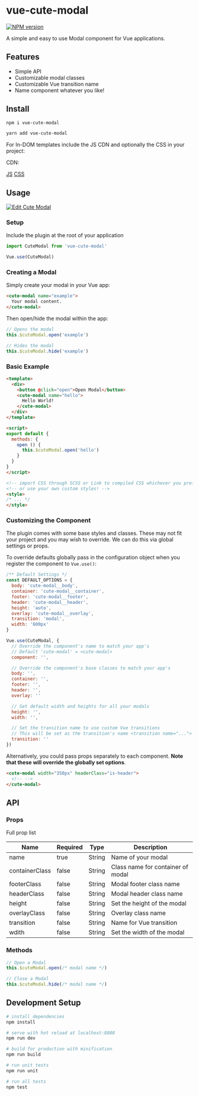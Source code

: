 # vue-cute-modal

[![NPM version](https://img.shields.io/npm/v/vue-cute-modal.svg?style=for-the-badge&colorA=6F213F&colorB=F66D9B)](https://www.npmjs.com/package/vue-cute-modal)

A simple and easy to use Modal component for Vue applications.

## Features

- Simple API
- Customizable modal classes
- Customizable Vue transition name
- Name component whatever you like!

## Install

```bash
npm i vue-cute-modal

yarn add vue-cute-modal
```

For In-DOM templates include the JS CDN and optionally the CSS in your project:

CDN:

[JS](https://unpkg.com/vue-cute-modal@1.0.2/dist/vue-cute-modal.min.js)
[CSS](https://unpkg.com/vue-cute-modal@1.0.2/dist/vue-cute-modal.min.css)

## Usage

[![Edit Cute Modal](https://codesandbox.io/static/img/play-codesandbox.svg)](https://codesandbox.io/s/m7p485mwoj)

### Setup

Include the plugin at the root of your application

```javascript
import CuteModal from 'vue-cute-modal'

Vue.use(CuteModal)
```

### Creating a Modal

Simply create your modal in your Vue app:

```html
<cute-modal name="example">
  Your modal content.
</cute-modal>
```

Then open/hide the modal within the app:

```javascript
// Opens the modal
this.$cuteModal.open('example')

// Hides the modal
this.$cuteModal.hide('example')
```

### Basic Example

```html
<template>
  <div>
    <button @click="open">Open Modal</button>
    <cute-modal name="hello">
      Hello World!
    </cute-modal>
  </div>
</template>

<script>
export default {
  methods: {
    open () {
      this.$cuteModal.open('hello')
    }
  }
}
</script>

<!-- import CSS through SCSS or Link to compiled CSS whichever you prefer -->
<!-- or use your own custom styles! -->
<style>
/* ... */
</style>
```

### Customizing the Component

The plugin comes with some base styles and classes. These may not fit your project and you may wish to override. We can do this via global settings or props.

To override defaults globally pass in the configuration object when you register the component to `Vue.use()`:

```javascript
/** Default Settings */
const DEFAULT_OPTIONS = {
  body: 'cute-modal__body',
  container: 'cute-modal__container',
  footer: 'cute-modal__footer',
  header: 'cute-modal__header',
  height: 'auto',
  overlay: 'cute-modal__overlay',
  transition: 'modal',
  width: '600px'
}

Vue.use(CuteModal, {
  // Override the component's name to match your app's
  // Default 'cute-modal' = <cute-modal>
  component: '',

  // Override the component's base classes to match your app's
  body: '',
  container: '',
  footer: '',
  header: '',
  overlay: ''

  // Set default width and heights for all your modals
  height: '',
  width: '',

  // Set the transition name to use custom Vue transitions
  // This will be set as the transition's name <transition name="...">
  transition: ''
})
```

Alternatively, you could pass props separately to each component. **Note that these will override the globally set options**.

```html
<cute-modal width="350px" headerClass="is-header">
  <!-- -->
</cute-modal>
```

## API

### Props

Full prop list

| Name      | Required | Type          | Description |
| ---       | ---      | ---           | ---         |
| name      | true     | String        | Name of your modal
| containerClass | false | String | Class name for container of modal
| footerClass | false | String | Modal footer class name
| headerClass | false | String | Modal header class name
| height | false | String | Set the height of the modal
| overlayClass | false | String | Overlay class name
| transition | false | String | Name for Vue transition
| wdith | false | String | Set the width of the modal

### Methods

```javascript
// Open a Modal
this.$cuteModal.open(/* modal name */)

// Close a Modal
this.$cuteModal.hide(/* modal name */)
```


## Development Setup

``` bash
# install dependencies
npm install

# serve with hot reload at localhost:8080
npm run dev

# build for production with minification
npm run build

# run unit tests
npm run unit

# run all tests
npm test
```
